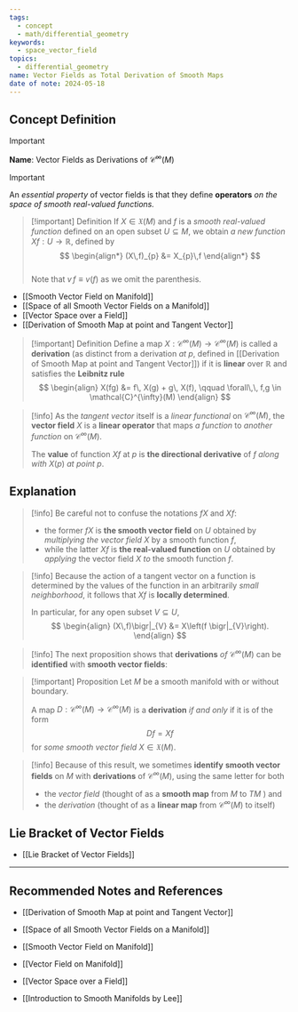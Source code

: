 ```yaml
---
tags:
  - concept
  - math/differential_geometry
keywords:
  - space_vector_field
topics:
  - differential_geometry
name: Vector Fields as Total Derivation of Smooth Maps
date of note: 2024-05-18
---
```


## Concept Definition

>[!important]
>**Name**: Vector Fields as Derivations of $\mathcal{C}^{\infty}(M)$

>[!important] 
>An *essential property* of vector fields is that they define **operators** *on the space of smooth real-valued functions.*



>[!important] Definition
>If $X \in \mathfrak{X}(M)$ and $f$ is a *smooth real-valued function* defined on an open subset $U \subseteq M$, we obtain *a new function* $Xf:  U \rightarrow \mathbb{R}$, defined by 
>$$
> \begin{align*}
> (X\,f)_{p} &=  X_{p}\,f
> \end{align*}
>$$  
>Note that $v\,f \equiv v(f)$ as we omit the parenthesis.

- [[Smooth Vector Field on Manifold]]
- [[Space of all Smooth Vector Fields on a Manifold]]
- [[Vector Space over a Field]]
- [[Derivation of Smooth Map at point and Tangent Vector]]

>[!important] Definition
>Define a map $X: \mathcal{C}^{\infty}(M) \rightarrow \mathcal{C}^{\infty}(M)$ is called a **derivation** (as distinct from a derivation *at* $p$, defined in [[Derivation of Smooth Map at point and Tangent Vector]]) if it is **linear** over $\mathbb{R}$ and satisfies the **Leibnitz rule**
>$$
> \begin{align}
> X(fg) &= f\, X(g) + g\, X(f),  \qquad \forall\,\, f,g \in \mathcal{C}^{\infty}(M)
> \end{align}
>$$ 

>[!info]
>As the *tangent vector* itself is a *linear functional* on $\mathcal{C}^{\infty}(M)$, the **vector field** $X$ is a **linear operator** that maps *a function* to *another function* on $\mathcal{C}^{\infty}(M)$. 
>
>The **value** of function $Xf$ at $p$ is **the directional derivative** of $f$ *along with* $X(p)$ *at point* $p$.


## Explanation

>[!info]
>Be careful not to confuse the notations $fX$ and $Xf$:
> 
>-  the former $fX$ is **the smooth vector field** on $U$ obtained by *multiplying the vector field* $X$ by a smooth function $f$,
>-  while the latter $Xf$ is **the real-valued function** on $U$ obtained by *applying* the vector field $X$ *to* the smooth function $f$.

>[!info]
>Because the action of a tangent vector on a function is determined by the values of the function in an arbitrarily *small neighborhood*, it follows that $Xf$ is **locally determined**. 
>
>In particular,  for any open subset $V \subseteq U$, 
>$$
> \begin{align}
> (X\,f)\bigr|_{V} &= X\left(f \bigr|_{V}\right).
> \end{align}
>$$ 


>[!info]
>The next proposition shows that **derivations** *of* $\mathcal{C}^{\infty}(M)$ can be **identified** with **smooth vector fields**:

>[!important] Proposition
>Let $M$ be a smooth manifold with or without boundary. 
>
>A map $D: \mathcal{C}^{\infty}(M) \rightarrow \mathcal{C}^{\infty}(M)$ is a **derivation** *if and only* if it is of the form $$Df = Xf$$ for *some smooth vector field* $X \in \mathfrak{X}(M)$.

>[!info]
>Because of this result, we sometimes **identify** **smooth vector fields** on $M$ with **derivations** of $\mathcal{C}^{\infty}(M)$, using the same letter for both
>- the *vector field* (thought of as a **smooth map** from $M$ to $TM$ ) and 
>- the *derivation* (thought of as a **linear map** from $\mathcal{C}^{\infty}(M)$ to itself)


## Lie Bracket of Vector Fields

- [[Lie Bracket of Vector Fields]]



-----------
##  Recommended Notes and References


- [[Derivation of Smooth Map at point and Tangent Vector]]
  
  
- [[Space of all Smooth Vector Fields on a Manifold]]
- [[Smooth Vector Field on Manifold]]
- [[Vector Field on Manifold]]


- [[Vector Space over a Field]]

- [[Introduction to Smooth Manifolds by Lee]]